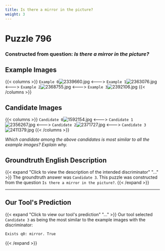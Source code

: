 ```yaml
---
title: Is there a mirror in the picture?
weight: 3
---
```


# Puzzle 796
### Constructed from question: _Is there a mirror in the picture?_


## Example Images
{{< columns >}}
`Example 0`![2339660.jpg](/gqa_images/2339660.jpg)
<--->
`Example 1`![2363076.jpg](/gqa_images/2363076.jpg)
<--->
`Example 2`![2368755.jpg](/gqa_images/2368755.jpg)
<--->
`Example 3`![2392106.jpg](/gqa_images/2392106.jpg)
{{< /columns >}}

## Candidate Images
{{< columns >}}
`Candidate 0`![1592154.jpg](/gqa_images/1592154.jpg)
<--->
`Candidate 1`![2356267.jpg](/gqa_images/2356267.jpg)
<--->
`Candidate 2`![2371727.jpg](/gqa_images/2371727.jpg)
<--->
`Candidate 3`![2411379.jpg](/gqa_images/2411379.jpg)
{{< /columns >}}

*Which candidate among the above candidates is most similar to all the example images? Explain why.*

## Groundtruth English Description

{{< expand "Click to view the description of the intended discriminator" "..." >}}
The groundtruth answer was `Candidate 3`. This puzzle was constructed from the question `Is there a mirror in the picture?`.
{{< /expand >}}

---

## Our Tool's Prediction

{{< expand "Click to view our tool's prediction" "..." >}}
Our tool selected `Candidate 3` as being the most similar to the example images with the discriminator:
```plaintext
Exists q0: mirror. True
```
{{< /expand >}}
